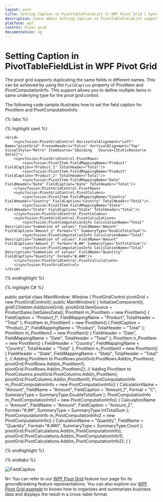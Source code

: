 ```yaml
---
layout: post
title: Setting Caption in PivotTableFieldList in WPF Pivot Grid | Syncfusion
description: Learn about Setting Caption in PivotTableFieldList support in Syncfusion Essential Studio WPF Pivot Grid control, its elements and more.
platform: wpf
control: Pivot grid
documentation: ug
---
```


# Setting Caption in PivotTableFieldList in WPF Pivot Grid

The pivot grid supports duplicating the same fields in different names. This can be achieved by using the `FieldCaption` property of PivotItem and PivotComputationInfo. This support allows you to define multiple items in same underlying type for the pivot grid control.

The following code sample illustrates how to set the field caption for PivotItem and PivotComputationInfo.

{% tabs %}

{% highlight xaml %}

    <Grid>
        <syncfusion:PivotGridControl HorizontalAlignment="Left" Name="pivotGrid" FreezeHeaders="False" VerticalAlignment="Top" VisualStyle="Metro" ItemSource="{Binding   Source={StaticResource data}}">
        <syncfusion:PivotGridControl.PivotRows>
            <syncfusion:PivotItem FieldMappingName="Product" FieldCaption="Product_1" TotalHeader="Total"/>
            <syncfusion:PivotItem FieldMappingName="Product" FieldCaption="Product_2" TotalHeader="Total"/>
            <syncfusion:PivotItem FieldMappingName="Date" FieldHeader="Date" FieldCaption="Date" TotalHeader="Total"/>
        </syncfusion:PivotGridControl.PivotRows>
        <syncfusion:PivotGridControl.PivotColumns>
            <syncfusion:PivotItem FieldMappingName="Country" FieldHeader="Country" FieldCaption="Country" TotalHeader="Total"/>
            <syncfusion:PivotItem FieldMappingName="State" FieldHeader="State" FieldCaption="State" TotalHeader="Total"/>
        </syncfusion:PivotGridControl.PivotColumns>
        <syncfusion:PivotGridControl.PivotCalculations>
            <syncfusion:PivotComputationInfo CalculationName="Total" Description="Summation of values" FieldName="Amount"  FieldCaption="Amount_1" Format="C" SummaryType="DoubleTotalSum"/>
            <syncfusion:PivotComputationInfo CalculationName="Total" Description="Summation of values" FieldName="Amount"  FieldCaption="Amount_2" Format="#,##" SummaryType="IntTotalSum"/>
            <syncfusion:PivotComputationInfo CalculationName="Total" Description="Summation of values" FieldName="Quantity" FieldCaption="Quantity" Format="#,##0"/>
        </syncfusion:PivotGridControl.PivotCalculations>
        </syncfusion:PivotGridControl>
    </Grid>

{% endhighlight %}

{% highlight C# %}

public partial class MainWindow: Window {
    PivotGridControl pivotGrid = new PivotGridControl();
    public MainWindow() {
        InitializeComponent();
        grid1.Children.Add(pivotGrid);
        pivotGrid.ItemSource = ProductSales.GetSalesData();
        PivotItem m_PivotItem = new PivotItem() {
            FieldCaption = "Product_1", FieldMappingName = "Product", TotalHeader = "Total"
        };
        PivotItem m_PivotItem1 = new PivotItem() {
            FieldCaption = "Product_2", FieldMappingName = "Product", TotalHeader = "Total"
        };
        PivotItem m_PivotItem2 = new PivotItem() {
            FieldHeader = "Date", FieldMappingName = "Date", TotalHeader = "Total"
        };
        PivotItem n_PivotItem = new PivotItem() {
            FieldHeader = "Country", FieldMappingName = "Country", TotalHeader = "Total"
        };
        PivotItem n_PivotItem1 = new PivotItem() {
            FieldHeader = "State", FieldMappingName = "State", TotalHeader = "Total"
        };
        // Adding PivotItem to PivotRows
        pivotGrid.PivotRows.Add(m_PivotItem);
        pivotGrid.PivotRows.Add(m_PivotItem1);
        pivotGrid.PivotRows.Add(m_PivotItem2);
        // Adding PivotItem to PivotColumns
        pivotGrid.PivotColumns.Add(n_PivotItem);
        pivotGrid.PivotColumns.Add(n_PivotItem1);
        PivotComputationInfo m_PivotComputationInfo = new PivotComputationInfo() {
            CalculationName = "Amount", FieldName = "Amount", FieldCaption = "Amount_1", Format = "C", SummaryType = SummaryType.DoubleTotalSum
        };
        PivotComputationInfo m_PivotComputationInfo1 = new PivotComputationInfo() {
            CalculationName = "Amount", FieldName = "Amount", FieldCaption = "Amount_2", Format="#,##", SummaryType = SummaryType.IntTotalSum
        };
        PivotComputationInfo m_PivotComputationInfo2 = new PivotComputationInfo() {
            CalculationName = "Quantity", FieldName = "Quantity", Format="#,##0", SummaryType = SummaryType.Count
        };
        pivotGrid.PivotCalculations.Add(m_PivotComputationInfo);
        pivotGrid.PivotCalculations.Add(m_PivotComputationInfo1);
        pivotGrid.PivotCalculations.Add(m_PivotComputationInfo2);
    }
}

{% endhighlight %}

{% endtabs %}

![FieldCaption](Setting-caption-in-pivottablefieldlist-images/FieldCaption.png)

N> You can refer to our [WPF Pivot Grid](https://www.syncfusion.com/wpf-controls/pivot-grid) feature tour page for its groundbreaking feature representations. You can also explore our [WPF Pivot Grid example](https://github.com/syncfusion/wpf-demos) to knows how to organizes and summarizes business data and displays the result in a cross-table format.